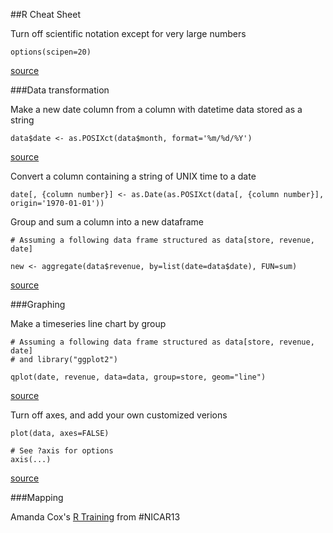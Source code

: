 ##R Cheat Sheet

Turn off scientific notation except for very large numbers

	options(scipen=20)

[source](http://stackoverflow.com/questions/5352099/how-to-disable-scientific-notation-in-r)

###Data transformation

Make a new date column from a column with datetime data stored as a string

	data$date <- as.POSIXct(data$month, format='%m/%d/%Y')

[source](http://stackoverflow.com/questions/10128529/creating-a-new-column-for-date-info-with-specific-date-format)

Convert a column containing a string of UNIX time to a date

	date[, {column number}] <- as.Date(as.POSIXct(data[, {column number}], origin='1970-01-01'))

Group and sum a column into a new dataframe
					
	# Assuming a following data frame structured as data[store, revenue, date]

	new <- aggregate(data$revenue, by=list(date=data$date), FUN=sum)

[source](http://stackoverflow.com/questions/1660124/how-to-group-columns-by-sum-in-r)

###Graphing

Make a timeseries line chart by group
	
	# Assuming a following data frame structured as data[store, revenue, date]
	# and library("ggplot2")

	qplot(date, revenue, data=data, group=store, geom="line")

[source](http://docs.ggplot2.org/current/geom_line.html)

Turn off axes, and add your own customized verions

	plot(data, axes=FALSE)

	# See ?axis for options
	axis(...)

[source](http://stackoverflow.com/questions/11019870/changing-y-axis-tick-labels-from-standard-form-to-the-full-number)

###Mapping

Amanda Cox's [R Training](https://gist.github.com/ashaw/94072018b242cf0605dd) from #NICAR13
